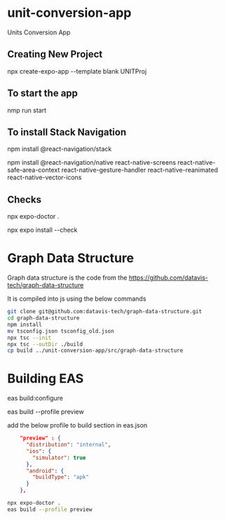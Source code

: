 # unit-conversion-app
Units Conversion App

## Creating New Project
npx create-expo-app --template blank UNITProj

## To start the app
nmp run start

## To install Stack Navigation  
npm install @react-navigation/stack

npm install @react-navigation/native react-native-screens react-native-safe-area-context react-native-gesture-handler react-native-reanimated react-native-vector-icons

## Checks
npx expo-doctor .

npx expo install --check

# Graph Data Structure
Graph data structure is the code from the https://github.com/datavis-tech/graph-data-structure

It is compiled into js using the below commands

```sh
git clone git@github.com:datavis-tech/graph-data-structure.git
cd graph-data-structure
npm install
mv tsconfig.json tsconfig_old.json
npx tsc --init
npx tsc --outDir ./build
cp build ../unit-conversion-app/src/graph-data-structure
```

# Building EAS

eas build:configure

eas build --profile preview

add the below profile to build section in eas.json
```json
    "preview" : {
      "distribution": "internal", 
      "ios": {
        "simulator": true
      }, 
      "android": {
        "buildType": "apk"
      }
    }, 
```
```sh
npx expo-doctor .
eas build --profile preview
```
